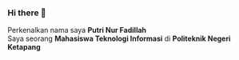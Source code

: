 ### Hi there 👋

Perkenalkan nama saya **Putri Nur Fadillah**<br>
Saya seorang **Mahasiswa Teknologi Informasi** di **Politeknik Negeri Ketapang**

<!--
**Putry792/Putry792** is a ✨ _special_ ✨ repository because its `README.md` (this file) appears on your GitHub profile.

Here are some ideas to get you started:

- 🔭 I’m currently working on ...
- 🌱 I’m currently learning ...
- 👯 I’m looking to collaborate on ...
- 🤔 I’m looking for help with ...
- 💬 Ask me about ...
- 📫 How to reach me: ...
- 😄 Pronouns: ...
- ⚡ Fun fact: ...
-->
